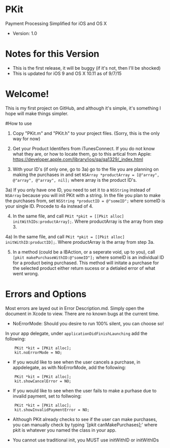 # PKit
Payment Processing Simplified for iOS and OS X

* Version: 1.0

# Notes for this Version

* This is the first release, it will be buggy (if it's not, then I'll be shocked)
* This is updated for iOS 9 and OS X 10.11 as of 9/7/15

# Welcome!

This is my first project on GitHub, and although it's simple, it's something I hope will make things simpler.

#How to use

1) Copy "PKit.m" and "PKit.h" to your project files. (Sorry, this is the only way for now)

2) Get your Product Identifers from iTunesConnect. If you do not know what they are, or how to locate them, go to this artical from Apple: https://developer.apple.com/library/ios/qa/qa1329/_index.html

3) With your ID's (if only one, go to 3a) go to the file you are planning on making the purchases in and set `NSArray *productArray = [@"array", @"array", @"array", nil];` where array is the product ID's.

3a) If you only have one ID, you need to set it to a `NSString` instead of `NSArray` because you will init PKit with a string. In the file you plan to make the purchases from, set `NSString *productID = @"someID";` where someID is your single ID. Procede to 4a instead of 4.

4) In the same file, and call `PKit *pkit = [[Pkit alloc] initWithIDs:productArray];`. Where productArray is the array from step 3.

4a) In the same file, and call `PKit *pkit = [[Pkit alloc] initWithID:productID];`. Where productArray is the array from step 3a.

5) In a method (could be a IBAction, or a seperate void, up to you), call `[pkit makePurchaseWithID:@"someID"];` where someID is an individual ID for a product being purchased. This method will initate a purchase for the selected product either return sucess or a detialed error of what went wrong.

# Errors and Options

Most errors are layed out in Error Description.md. Simply open the document in Xcode to view. There are no known bugs at the current time.

* NoErrorMode: Should you desire to run 100% silent, you can choose so!

In your app delegate, under `applicationDidFinishLaunching` add the following:
```
    PKit *kit = [PKit alloc];
    kit.noErrorMode = NO;
```

* If you would like to see when the user cancels a purchase, in appdelegate, as with NoErrorMode, add the following:
```
    PKit *kit = [PKit alloc];
    kit.showCancelError = NO;
```

* If you would like to see when the user fails to make a purhase due to invalid payment, set to follwoing:
```
    PKit *kit = [PKit alloc];
    kit.showInvalidPaymentError = NO;
```

* Although PKit already checks to see if the user can make purchases, you can manually check by typing `[pkit canMakePurchases];' where pkit is whatever you named the class in your app.

* You cannot use traditional init, you MUST use initWithID or initWithIDs